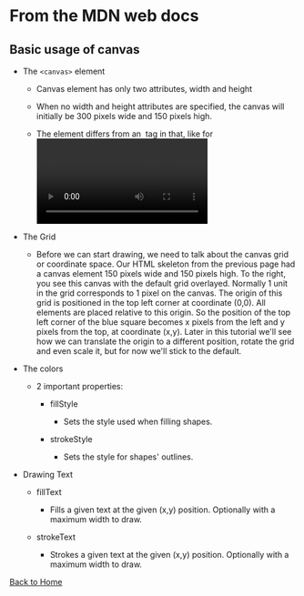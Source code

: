# From the MDN web docs

## Basic usage of canvas

- The `<canvas>` element

  - Canvas element has only two attributes, width and height
  
  - When no width and height attributes are specified, the canvas will initially be 300 pixels wide and 150 pixels high.

  - The <canvas> element differs from an <img> tag in that, like for <video>, <audio>, or <picture> elements, it is easy 
  to define some fallback content, to be displayed in older browsers not supporting it, like versions of Internet Explorer
  earlier than version 9 or textual browsers. You should always provide fallback content to be displayed by those browsers.

- The Grid

  - Before we can start drawing, we need to talk about the canvas grid or coordinate space. Our HTML skeleton from the previous
  page had a canvas element 150 pixels wide and 150 pixels high. To the right, you see this canvas with the default grid overlayed. 
  Normally 1 unit in the grid corresponds to 1 pixel on the canvas. The origin of this grid is positioned in the top left corner at
  coordinate (0,0). All elements are placed relative to this origin. So the position of the top left corner of the blue square becomes
  x pixels from the left and y pixels from the top, at coordinate (x,y). Later in this tutorial we'll see how we can translate the origin
  to a different position, rotate the grid and even scale it, but for now we'll stick to the default.


- The colors

  - 2 important properties:
  
    - fillStyle
      
      - Sets the style used when filling shapes.
    
    - strokeStyle
    
      - Sets the style for shapes' outlines.
    
- Drawing Text

   - fillText
    
      - Fills a given text at the given (x,y) position. Optionally with a maximum width to draw.

   - strokeText
   
      - Strokes a given text at the given (x,y) position. Optionally with a maximum width to draw.


  

  
  
  
  



 




 

[Back to Home](https://pdariuslee.github.io/reading-notes/)
